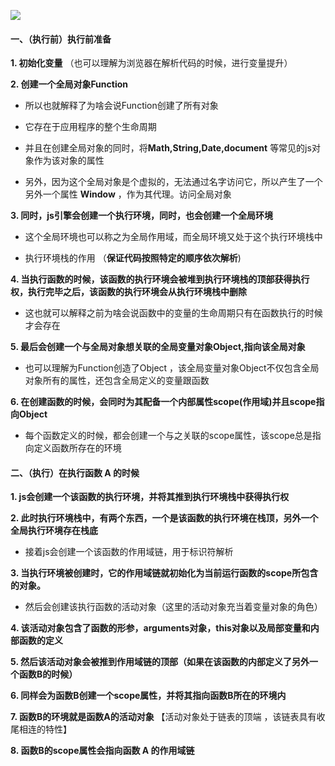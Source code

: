 
![](https://i.imgur.com/0AHn4Pi.png)

#### 一、（执行前）执行前准备

  **1. 初始化变量** （也可以理解为浏览器在解析代码的时候，进行变量提升）

  **2. 创建一个全局对象Function**
	
   - 所以也就解释了为啥会说Function创建了所有对象

   - 它存在于应用程序的整个生命周期
	
   - 并且在创建全局对象的同时，将**Math,String,Date,document** 等常见的js对象作为该对象的属性
	
   - 另外，因为这个全局对象是个虚拟的，无法通过名字访问它，所以产生了一个另外一个属性 **Window** ，作为其代理。访问全局对象


  **3. 同时，js引擎会创建一个执行环境，同时，也会创建一个全局环境**
	
   - 这个全局环境也可以称之为全局作用域，而全局环境又处于这个执行环境栈中
	
   - 执行环境栈的作用 （**保证代码按照特定的顺序依次解析**)


 **4. 当执行函数的时候，该函数的执行环境会被堆到执行环境栈的顶部获得执行权，执行完毕之后，该函数的执行环境会从执行环境栈中删除**
	
   - 这也就可以解释之前为啥会说函数中的变量的生命周期只有在函数执行的时候才会存在


  **5. 最后会创建一个与全局对象想关联的全局变量对象Object,指向该全局对象**
	
   - 也可以理解为Function创造了Object ，该全局变量对象Object不仅包含全局对象所有的属性，还包含全局定义的变量跟函数


  **6. 在创建函数的时候，会同时为其配备一个内部属性scope(作用域)并且scope指向Object**
	
   - 每个函数定义的时候，都会创建一个与之关联的scope属性，该scope总是指向定义函数所存在的环境


#### 二、（执行）在执行函数 A 的时候


**1. js会创建一个该函数的执行环境，并将其推到执行环境栈中获得执行权**
	
**2. 此时执行环境栈中，有两个东西，一个是该函数的执行环境在栈顶，另外一个全局执行环境存在栈底**

   - 接着js会创建一个该函数的作用域链，用于标识符解析
 
**3. 当执行环境被创建时，它的作用域链就初始化为当前运行函数的scope所包含的对象。**

   - 然后会创建该执行函数的活动对象（这里的活动对象充当着变量对象的角色）
 
**4. 该活动对象包含了函数的形参，arguments对象，this对象以及局部变量和内部函数的定义**
  
**5. 然后该活动对象会被推到作用域链的顶部（如果在该函数的内部定义了另外一个函数B的时候）**

**6. 同样会为函数B创建一个scope属性，并将其指向函数B所在的环境内**
		
**7. 函数B的环境就是函数A的活动对象**  【活动对象处于链表的顶端 ，该链表具有收尾相连的特性】
		
**8. 函数B的scope属性会指向函数 A 的作用域链**


